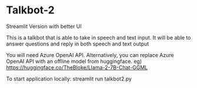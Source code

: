 # Talkbot-2
Streamlit Version with better UI

This is a talkbot that is able to take in speech and text input. It will be able to answer questions and reply in both speech and text output

You will need Azure OpenAI API. Alternatively, you can replace Azure OpenAI API with an offline model from huggingface. eg) https://huggingface.co/TheBloke/Llama-2-7B-Chat-GGML

To start application locally: streamlit run talkbot2.py




